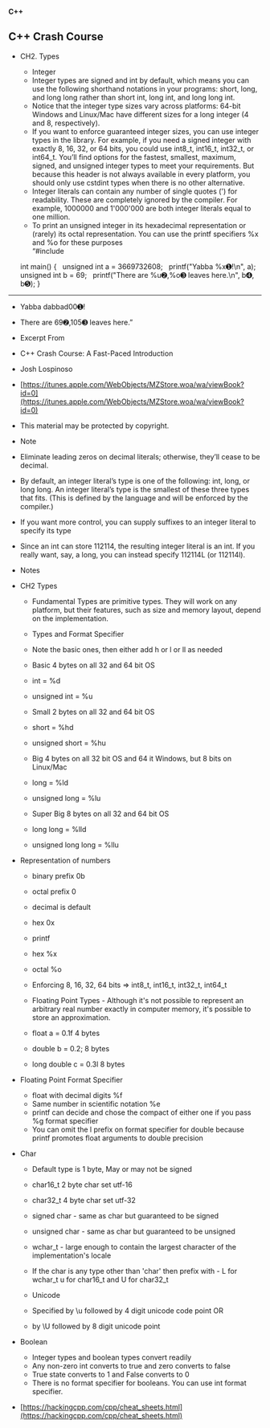 **C++**

## C++ Crash Course

- CH2. Types

	- Integer
	- Integer types are signed and int by default, which means you can use the following shorthand notations in your programs: short, long, and long long rather than short int, long int, and long long int.
	- Notice that the integer type sizes vary across platforms: 64-bit Windows and Linux/Mac have different sizes for a long integer (4 and 8, respectively).
	- If you want to enforce guaranteed integer sizes, you can use integer types in the <cstdint> library. For example, if you need a signed integer with exactly 8, 16, 32, or 64 bits, you could use int8_t, int16_t, int32_t, or int64_t. You’ll find options for the fastest, smallest, maximum, signed, and unsigned integer types to meet your requirements. But because this header is not always available in every platform, you should only use cstdint types when there is no other alternative.
	- Integer literals can contain any number of single quotes (') for readability. These are completely ignored by the compiler. For example, 1000000 and 1'000'000 are both integer literals equal to one million.
	- To print an unsigned integer in its hexadecimal representation or (rarely) its octal representation. You can use the printf specifiers %x and %o for these purposes  
	    “#include <cstdio>
	
	 int main() {
	   unsigned int a = 3669732608;
	   printf("Yabba %x➊!\n", a);
	   unsigned int b = 69;
	   printf("There are %u➋,%o➌ leaves here.\n", b➍, b➎);
	 }
- --------------------------------------------------------------------------
- Yabba dabbad00➊!
- There are 69➋,105➌ leaves here.”

- Excerpt From
- C++ Crash Course: A Fast-Paced Introduction
- Josh Lospinoso
- [https://itunes.apple.com/WebObjects/MZStore.woa/wa/viewBook?id=0](https://itunes.apple.com/WebObjects/MZStore.woa/wa/viewBook?id=0)
- This material may be protected by copyright.
- Note

- Eliminate leading zeros on decimal literals; otherwise, they’ll cease to be decimal.
- By default, an integer literal’s type is one of the following: int, long, or long long. An integer literal’s type is the smallest of these three types that fits. (This is defined by the language and will be enforced by the compiler.)
- If you want more control, you can supply suffixes to an integer literal to specify its type
- Since an int can store 112114, the resulting integer literal is an int. If you really want, say, a long, you can instead specify 112114L (or 112114l).

- Notes

- CH2 Types
	
	- Fundamental Types are primitive types. They will work on any platform, but their features, such as size and memory layout, depend on the implementation.
	- Types and Format Specifier
	
	- Note the basic ones, then either add h or l or ll as needed
	- Basic 4 bytes on all 32 and 64 bit OS
	
	- int = %d
	- unsigned int = %u
	
	- Small 2 bytes on all 32 and 64 bit OS
	
	- short = %hd
	- unsigned short = %hu
	
	- Big 4 bytes on all 32 bit OS and 64 it Windows, but 8 bits on Linux/Mac 
	
	- long = %ld
	- unsigned long = %lu
	
	- Super Big 8 bytes on all 32 and 64 bit OS
	
	- long long = %lld
	- unsigned long long = %llu

- Representation of numbers
	
	- binary prefix 0b
	- octal prefix 0
	- decimal is default
	- hex 0x
	
	- printf
	
	- hex %x
	- octal %o
	
	- Enforcing 8, 16, 32, 64 bits => int8_t, int16_t, int32_t, int64_t
	- Floating Point Types - Although it's not possible to represent an arbitrary real number exactly in computer memory, it's possible to store an approximation.
	
	- float a = 0.1f 4 bytes
	- double b = 0.2; 8 bytes
	- long double c = 0.3l 8 bytes

- Floating Point Format Specifier
	
	- float with decimal digits %f
	- Same number in scientific notation %e
	- printf can decide and chose the compact of either one if you pass %g format specifier
	- You can omit the l prefix on format specifier for double because printf promotes float arguments to double precision
	
- Char

	- Default type is 1 byte, May or may not be signed
	- char16_t 2 byte char set utf-16
	- char32_t 4 byte char set utf-32
	- signed char - same as char but guaranteed to be signed
	- unsigned char - same as char but guaranteed to be unsigned
	- wchar_t - large enough to contain the largest character of the implementation's locale
	- If the char is any type other than 'char' then prefix with - L for wchar_t u for char16_t and U for char32_t
	- Unicode
	
	- Specified by \u followed by 4 digit unicode code point OR
	- by \U followed by 8 digit unicode point

- Boolean

	- Integer types and boolean types convert readily
	- Any non-zero int converts to true and zero converts to false
	- True state converts to 1 and False converts to 0
	- There is no format specifier for booleans. You can use int format specifier.
	
- [https://hackingcpp.com/cpp/cheat_sheets.html](https://hackingcpp.com/cpp/cheat_sheets.html)